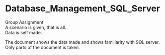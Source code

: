 # Database_Management_SQL_Server
Group Assignment  
A scenario is given, that is all.  
Data is self made.  

The document shows the data made and shows familiarity with SQL server.
Only parts of the document is taken.
